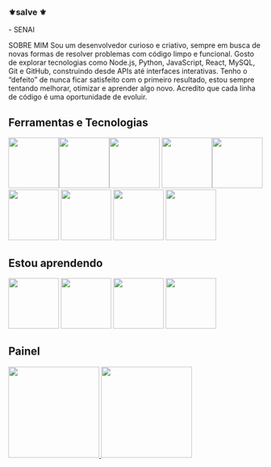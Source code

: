 ### ⚜salve ⚜

<!--
**Jorgx1974/jorgx1974** is a ✨ _special_ ✨ repository because its `README.md` (this file) appears on your GitHub profile.



🔭 Atualmente estou deseempregrado
- 🌱 Atualmente estou aprendendo pogramação
- 👯 Procuro colaboração por enquanto nada
- 🤔 Estou procurando ajuda com a vida
- 💬 Pergunte-me sobre jogos e filmes
- 📫 Como chegar até mim: converse

- ⚡ Curiosidade: calmo
-->- SENAI 
SOBRE MIM
Sou um desenvolvedor curioso e criativo, sempre em busca de novas formas de resolver problemas com código limpo e funcional.
Gosto de explorar tecnologias como Node.js, Python, JavaScript, React, MySQL, Git e GitHub, construindo desde APIs até interfaces interativas.
Tenho o “defeito” de nunca ficar satisfeito com o primeiro resultado, estou sempre tentando melhorar, otimizar e aprender algo novo.
Acredito que cada linha de código é uma oportunidade de evoluir.
## Ferramentas e Tecnologias

<img src="https://cdn.jsdelivr.net/gh/devicons/devicon/icons/github/github-original.svg" width="100" height="100" /><img src="https://cdn.jsdelivr.net/gh/devicons/devicon/icons/vscode/vscode-original.svg" width="100" height="100" /><img src="https://cdn.jsdelivr.net/gh/devicons/devicon@latest/icons/figma/figma-original.svg" width="100" height="100" /> <img src="https://cdn.jsdelivr.net/gh/devicons/devicon/icons/html5/html5-original-wordmark.svg" width="100" height="100"/><img src="https://cdn.jsdelivr.net/gh/devicons/devicon/icons/css3/css3-original-wordmark.svg" width="100" height="100"/>   <img src="https://cdn.jsdelivr.net/gh/devicons/devicon@latest/icons/javascript/javascript-original.svg"  width="100" height="100" />   <img src="https://cdn.jsdelivr.net/gh/devicons/devicon@latest/icons/java/java-original-wordmark.svg" width="100" height="100" /> <img src="https://cdn.jsdelivr.net/gh/devicons/devicon@latest/icons/git/git-original.svg" width="100" height="100" /> 
            <img src="https://cdn.jsdelivr.net/gh/devicons/devicon@latest/icons/nodejs/nodejs-original-wordmark.svg"  width="100" height="100" />
          
          

          
          
          
                    

## Estou aprendendo 
 <img src="https://cdn.jsdelivr.net/gh/devicons/devicon@latest/icons/mysql/mysql-original-wordmark.svg" width="100" height="100" /> <img src="https://cdn.jsdelivr.net/gh/devicons/devicon@latest/icons/json/json-original.svg"  width="100" height="100" /> <img src="https://cdn.jsdelivr.net/gh/devicons/devicon@latest/icons/androidstudio/androidstudio-original-wordmark.svg"  width="100" height="100" />
  <img src="https://cdn.jsdelivr.net/gh/devicons/devicon@latest/icons/python/python-original.svg" width="100" height="100" />
          
          
          

## Painel

<div> 
<a href="https://github.com/Jorgx1974"> 
<img height="180em" src="https://github-readme-stats.vercel.app/api/top-langs/?username=Jorgx1974&layout=compact&langs_count=7&theme=dracula"/> 
<img height="180em" src="https://github-readme-stats.vercel.app/api?username=Jorgx1974&show_icons=true&theme=dracula&include_all_commits=true&count_private=true"/> 
</div>
    
